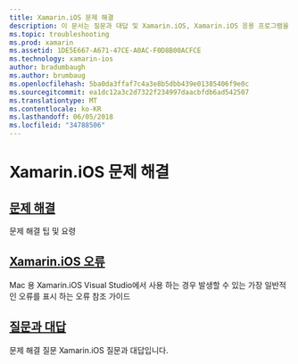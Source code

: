 ```yaml
---
title: Xamarin.iOS 문제 해결
description: 이 문서는 질문과 대답 및 Xamarin.iOS, Xamarin.iOS 응용 프로그램을 빌드할 때 가능한 오류의 목록에 대 한 문제 해결 정보를 제공 하는 다양 한 리소스에 연결 됩니다.
ms.topic: troubleshooting
ms.prod: xamarin
ms.assetid: 1DE5E667-A671-47CE-A0AC-F0D8B00ACFCE
ms.technology: xamarin-ios
author: bradumbaugh
ms.author: brumbaug
ms.openlocfilehash: 5ba0da3ffaf7c4a3e8b5dbb439e01385406f9e0c
ms.sourcegitcommit: ea1dc12a3c2d7322f234997daacbfdb6ad542507
ms.translationtype: MT
ms.contentlocale: ko-KR
ms.lasthandoff: 06/05/2018
ms.locfileid: "34788506"
---
```

# <a name="troubleshooting-xamarinios"></a>Xamarin.iOS 문제 해결

##  <a name="troubleshootingiostroubleshootingtroubleshootingmd"></a>[문제 해결](~/ios/troubleshooting/troubleshooting.md)

문제 해결 팁 및 요령

##  <a name="xamarinios-errorsiostroubleshootingmtouch-errorsmd"></a>[Xamarin.iOS 오류](~/ios/troubleshooting/mtouch-errors.md)

Mac 용 Xamarin.iOS Visual Studio에서 사용 하는 경우 발생할 수 있는 가장 일반적인 오류를 표시 하는 오류 참조 가이드

## <a name="frequently-asked-questionsquestionsindexmd"></a>[질문과 대답](questions/index.md)

문제 해결 질문 Xamarin.iOS 질문과 대답입니다.
